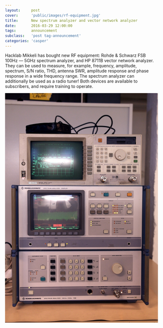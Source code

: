 ```yaml
---
layout:     post
cover:      'public/images/rf-equipment.jpg'
title:      New spectrum analyzer and vector network analyzer
date:       2016-03-29 12:00:00
tags:       announcement
subclass:   'post tag-announcement'
categories: 'casper'
---
```


Hacklab Mikkeli has bought new RF equipment: Rohde & Schwarz FSB 100Hz &mdash;
5GHz spectrum analyzer, and HP 8711B vector network analyzer. They can be
used to measure, for example, frequency, amplitude, spectrum, S/N ratio, THD,
antenna SWR, amplitude response and phase response in a wide frequency range.
The spectrum analyzer can additionally be used as a radio tuner!
Both devices are available to subscribers, and require training to operate. 

![Closeup of equipment](/public/images/rf-equipment-closeup.jpg)
